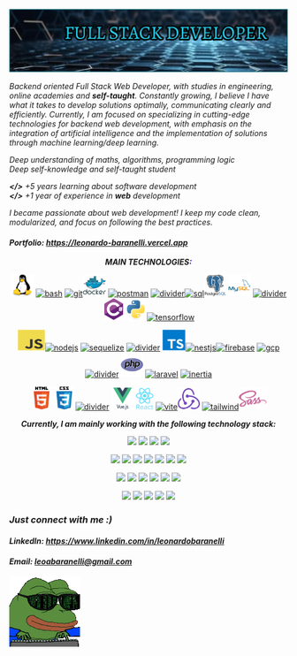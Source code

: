 <div>
    <img src="https://github.com/leonardobaranelli/leonardobaranelli/blob/main/banner.png"/>
</div>

<p> </p>

_Backend oriented Full Stack Web Developer, with studies in engineering, online academies and <strong>self-taught</strong>. Constantly growing, I believe I have what it takes to develop solutions optimally, communicating clearly and efficiently. Currently, I am focused on specializing in cutting-edge technologies for backend web development, with emphasis on the integration of artificial intelligence and the implementation of solutions through machine learning/deep learning._

_Deep understanding of maths, algorithms, programming logic_ <br>
_Deep self-knowledge and self-taught student_

_<strong></></strong> +5 years learning about software development_ <br>
_<strong></></strong> +1 year of experience in <strong>web</strong> development_

_I became passionate about web development! I keep my code clean, modularized, and focus on following the best practices._

_<h4>Portfolio: https://leonardo-baranelli.vercel.app</h4>_

**_<p align="center">MAIN TECHNOLOGIES<font color="blue">:</font></p>_**

<p align="center"><a href="https://www.linux.org/" target="_blank" rel="noreferrer"><img src="https://raw.githubusercontent.com/devicons/devicon/master/icons/linux/linux-original.svg" alt="linux" width="42" height="40"/></a><span> </span><a href="https://www.gnu.org/software/bash/" target="_blank" rel="noreferrer"><img src="https://upload.vectorlogo.zone/logos/gnu_bash/images/66582b8e-a291-4a1b-b89c-76628277a33b.svg" alt="bash" width="45" height="40"/></a><span> </span><a href="https://git-scm.com/" target="_blank" rel="noreferrer"><img src="https://www.vectorlogo.zone/logos/git-scm/git-scm-icon.svg" alt="git" width="45" height="40"/><a href="https://www.docker.com/" target="_blank" rel="noreferrer"><img src="https://raw.githubusercontent.com/devicons/devicon/master/icons/docker/docker-original-wordmark.svg" alt="docker" width="42" height="40"/></a><span> </span><a href="https://www.postman.com/" target="_blank" rel="noreferrer"><img src="https://voyager.postman.com/logo/postman-logo-icon-orange.svg" alt="postman" width="43" height="40"/></a><span> </span><a href="https://sass-lang.com" target="_blank" rel="noreferrer"><img src="https://www.svgrepo.com/show/530490/value.svg" alt="divider" width="13" height="40"/></a><a href="https://en.wikipedia.org/wiki/SQL" target="_blank" rel="noreferrer"><img src="https://www.svgrepo.com/show/331760/sql-database-generic.svg" alt="sql" width="40" height="40"/></a><a href="https://www.postgresql.org" target="_blank" rel="noreferrer"><img src="https://raw.githubusercontent.com/devicons/devicon/master/icons/postgresql/postgresql-original-wordmark.svg" alt="postgresql" width="40" height="40"/></a><span> </span><a href="https://www.mysql.com/" target="_blank" rel="noreferrer"><img src="https://raw.githubusercontent.com/devicons/devicon/master/icons/mysql/mysql-original-wordmark.svg" alt="mysql" width="40" height="40"/></a><span> </span><a href="https://sass-lang.com" target="_blank" rel="noreferrer"><img src="https://www.svgrepo.com/show/530490/value.svg" alt="divider" width="13" height="40"/></a><span> </span><a href="https://www.w3schools.com/cs/" target="_blank" rel="noreferrer"><img src="https://raw.githubusercontent.com/devicons/devicon/master/icons/csharp/csharp-original.svg" alt="csharp" width="40" height="40"/></a><a href="https://www.python.org" target="_blank" rel="noreferrer"><img src="https://raw.githubusercontent.com/devicons/devicon/master/icons/python/python-original.svg" alt="python" width="40" height="40"/></a><a href="https://www.tensorflow.org" target="_blank" rel="noreferrer"><img src="https://www.vectorlogo.zone/logos/tensorflow/tensorflow-icon.svg" alt="tensorflow" width="40" height="40"/></a></p>

<p align="center"><!--<a href="https://dotnet.microsoft.com/es-es/languages/csharp" target="_blank" rel="noreferrer"><img src="https://raw.githubusercontent.com/devicons/devicon/master/icons/csharp/csharp-original.svg" alt="csharp" width="45" height="40"/></a><a href="https://dotnet.microsoft.com/" target="_blank" rel="noreferrer"><img src="https://upload.wikimedia.org/wikipedia/commons/thumb/e/ee/.NET_Core_Logo.svg/768px-.NET_Core_Logo.svg.png" alt="dotnet" width="40" height="40"/></a><a href="https://learn.microsoft.com/en-us/ef" target="_blank" rel="noreferrer"><img src="https://www.tutorialspoint.com/images/entity_framework_icon.svg" alt="dotnet" width="50" height="40"/></a><a href="https://sass-lang.com" target="_blank" rel="noreferrer"><img src="https://www.svgrepo.com/show/530490/value.svg" alt="divider" width="13" height="40"/></a>--><a href="https://developer.mozilla.org/en-US/docs/Web/JavaScript" target="_blank" rel="noreferrer"><img src="https://raw.githubusercontent.com/devicons/devicon/master/icons/javascript/javascript-original.svg" alt="javascript" width="50" height="38"/></a><a href="https://nodejs.org"><picture><source width="42" height="30" media="(prefers-color-scheme: dark)" srcset="https://hdpng.com/images/javascript-vector-png-node-js-on-dark-background-1843.png"><img width="42" height="30" alt="nodejs" src="https://vishalvyas.com/wp-content/uploads/2024/01/nodejs.png"></picture></a><span> </span><a href="https://sequelize.org/" target="_blank" rel="noreferrer"><img src="https://www.vectorlogo.zone/logos/sequelizejs/sequelizejs-icon.svg" alt="sequelize" width="40" height="40"/></a><span> </span><!--<a href="https://jestjs.io" target="_blank" rel="noreferrer"><img src="https://www.vectorlogo.zone/logos/jestjsio/jestjsio-icon.svg" alt="jest" width="40" height="40"/></a>--><span> </span><a href="https://sass-lang.com" target="_blank" rel="noreferrer"><img src="https://www.svgrepo.com/show/530490/value.svg" alt="divider" width="13" height="40"/></a><span> </span><a href="https://www.typescriptlang.org/" target="_blank" rel="noreferrer"><img src="https://raw.githubusercontent.com/devicons/devicon/master/icons/typescript/typescript-original.svg" alt="typescript" width="42" height="38"/></a><a href="https://nestjs.com/" target="_blank" rel="noreferrer"><img src="https://www.vectorlogo.zone/logos/nestjs/nestjs-icon.svg" alt="nestjs" width="50" height="40"/></a><a href="https://firebase.google.com/" target="_blank" rel="noreferrer"><img src="https://www.vectorlogo.zone/logos/firebase/firebase-icon.svg" alt="firebase" width="40" height="40"/></a><span> </span><a href="https://cloud.google.com" target="_blank" rel="noreferrer"><img src="https://www.vectorlogo.zone/logos/google_cloud/google_cloud-icon.svg" alt="gcp" width="40" height="40"/></a><span> </span><a href="https://sass-lang.com" target="_blank" rel="noreferrer"><img src="https://www.svgrepo.com/show/530490/value.svg" alt="divider" width="13" height="40"/></a><span> </span><img src="https://raw.githubusercontent.com/devicons/devicon/master/icons/php/php-original.svg" alt="php" width="40" height="45"/></a><span> </span><a href="https://laravel.com/" target="_blank" rel="noreferrer"><img src="https://laravel.com/img/logomark.min.svg" alt="laravel" width="38" height="38"/></a><span> </span><a href="https://inertiajs.com/" target="_blank" rel="noreferrer"><img src="https://avatars.githubusercontent.com/u/47703742?s=200&v=4" alt="inertia" width="38" height="38"/></a><!--<a href="https://symfony.com" target="_blank" rel="noreferrer"><img src="https://symfony.com/logos/symfony_black_03.png" alt="symfony" width="40" height="40"/></a>-->
<!--<span> </span><a href="https://sass-lang.com" target="_blank" rel="noreferrer"><img src="https://www.svgrepo.com/show/530490/value.svg" alt="divider" width="13" height="40"/></a><a href="https://golang.org" target="_blank" rel="noreferrer"><img src="https://raw.githubusercontent.com/devicons/devicon/master/icons/go/go-original.svg" alt="go" width="40" height="40"/><a href="https://gofiber.io"><picture><source width="72" height="40" media="(prefers-color-scheme: dark)" srcset="https://raw.githubusercontent.com/gofiber/docs/master/static/img/logo-dark.svg"><img width="72" height="40" alt="Fiber" src="https://raw.githubusercontent.com/gofiber/docs/master/static/img/logo.svg"></picture></a><span> </span><a href="https://gorm.io" target="_blank" rel="noreferrer"><img src="https://gorm.io/gorm.svg" alt="gorm" width="72" height="35"/>--></p>

<p align="center"><a href="https://www.w3.org/html/" target="_blank" rel="noreferrer"><img src="https://raw.githubusercontent.com/devicons/devicon/master/icons/html5/html5-original-wordmark.svg" alt="html5" width="41" height="42"/></a><a href="https://www.w3schools.com/css/" target="_blank" rel="noreferrer"><img src="https://raw.githubusercontent.com/devicons/devicon/master/icons/css3/css3-original-wordmark.svg" alt="css3" width="41" height="42"/></a><a href="https://sass-lang.com" target="_blank" rel="noreferrer"><img src="https://www.svgrepo.com/show/530490/value.svg" alt="divider" width="13" height="40"/></a><span> </span><!--<a href="https://wordpress.com/" target="_blank" rel="noreferrer"><img src="https://upload.wikimedia.org/wikipedia/commons/thumb/9/98/WordPress_blue_logo.svg/768px-WordPress_blue_logo.svg.png" alt="wordpress" wdith="50" height="37"/></a><span>  </span><a href="https://www.notion.so/" target="_blank" rel="noreferrer"><img src="https://upload.wikimedia.org/wikipedia/commons/thumb/e/e9/Notion-logo.svg/2048px-Notion-logo.svg.png" alt="notion" width="43" height="38"/></a><span> </span><a href="https://sass-lang.com" target="_blank" rel="noreferrer"><img src="https://www.svgrepo.com/show/530490/value.svg" alt="divider" width="13" height="40"/></a><span></span>--><a href="https://vuejs.org/" target="_blank" rel="noreferrer"><img src="https://raw.githubusercontent.com/devicons/devicon/master/icons/vuejs/vuejs-original-wordmark.svg" alt="vuejs" width="40" height="40"/></a><a href="https://reactjs.org/" target="_blank" rel="noreferrer"><img src="https://raw.githubusercontent.com/devicons/devicon/master/icons/react/react-original-wordmark.svg" alt="react" width="40" height="40"/></a><a href="https://vitejs.dev/" target="_blank" rel="noreferrer"><img src="https://vitejs.dev/logo.svg" alt="vite" width="40" height="40"/></a><a href="https://redux.js.org" target="_blank" rel="noreferrer"><img src="https://raw.githubusercontent.com/devicons/devicon/master/icons/redux/redux-original.svg" alt="redux" width="40" height="40"/></a><span> </span><a href="https://tailwindcss.com/" target="_blank" rel="noreferrer"><img src="https://www.vectorlogo.zone/logos/tailwindcss/tailwindcss-icon.svg" alt="tailwind" width="40" height="40"/></a><a href="https://sass-lang.com" target="_blank" rel="noreferrer"><img src="https://raw.githubusercontent.com/devicons/devicon/master/icons/sass/sass-original.svg" alt="sass" width="51" height="40"/></a></p>

**_<p align="center">Currently, I am mainly working with the following technology stack:</p>_**

<p align="center">      
  <img src="https://img.shields.io/badge/ ML/DL:--red">   
  <img src="https://img.shields.io/badge/-Python-white">  
  <img src="https://img.shields.io/badge/-TensorFlow-white">  
  <img src="https://img.shields.io/badge/-Open Source models-white">      
</p>

<p align="center">      
  <img src="https://img.shields.io/badge/ Overall:--1CC327"> 
  <img src="https://img.shields.io/badge/-Linux/Bash-white">  
  <img src="https://img.shields.io/badge/-VSCode-white">  
  <img src="https://img.shields.io/badge/-Git-white">    
  <img src="https://img.shields.io/badge/-GCP-white">  
  <img src="https://img.shields.io/badge/-Docker-white">  
  <img src="https://img.shields.io/badge/-Postman-white">  
</p>
<p align="center">  
  <!-- <img src="https://img.shields.io/badge/ Backend Stack A:--B04EB2">  -->
  <img src="https://img.shields.io/badge/ Backend:--B04EB2"> 
  <img src="https://img.shields.io/badge/-TypeScript-white">   
  <img src="https://img.shields.io/badge/-NestJS/Express-white">
  <img src="https://img.shields.io/badge/-Firestore-white">
  <!-- <img src="https://img.shields.io/badge/-TypeORM/Sequelize-white"> -->
  <img src="https://img.shields.io/badge/-BigQuery-white">
  <img src="https://img.shields.io/badge/-Gemini AI-white">
  <!-- <img src="https://img.shields.io/badge/-MySQL/PostgreSQL-white"> -->
</p>  
<!-- <p align="center">  
  <img src="https://img.shields.io/badge/ Backend Stack B:--B04EB2"> 
  <img src="https://img.shields.io/badge/-PHP-white"> 
  <img src="https://img.shields.io/badge/-Laravel-white">
  <img src="https://img.shields.io/badge/-Inertia-white">  
  <img src="https://img.shields.io/badge/-MySQL/PostgreSQL-white">
</p> -->
</p> 
<p align="center">  
  <img src="https://img.shields.io/badge/ Frontend:--1F7ADA"> 
  <img src="https://img.shields.io/badge/-Vite-white">   
  <img src="https://img.shields.io/badge/-TypeScript-white">   
  <img src="https://img.shields.io/badge/-Vue-white"> 
  <img src="https://img.shields.io/badge/-Tailwind-white">
</p>

_<h3>Just connect with me :)</h3>_

_<h4 > LinkedIn: https://www.linkedin.com/in/leonardobaranelli</h4>_
_<h4 > Email: leoabaranelli@gmail.com</h4>_
![Funny Frog](funnyFrog.gif)
